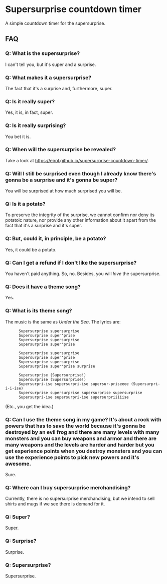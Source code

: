 # Supersurprise countdown timer

A simple countdown timer for the supersurprise.

## FAQ

### Q: What is the supersurprise?
I can't tell you, but it's super and a surprise.

### Q: What makes it a supersurprise?
The fact that it's a surprise and, furthermore, super.

### Q: Is it really super?
Yes, it is, in fact, super.

### Q: Is it really surprising?
You bet it is.

### Q: When will the supersurprise be revealed?
Take a look at https://eirol.github.io/supersurprise-countdown-timer/.

### Q: Will I still be surprised even though I already know there's gonna be a surprise and it's gonna be super?
You will be surprised at how much surprised you will be.

### Q: Is it a potato?
To preserve the integrity of the surprise, we cannot confirm nor deny its potatoic nature, nor provide any other information about it apart from the fact that it's a surprise and it's super.

### Q: But, could it, in principle, be a potato?
Yes, it could be a potato.

### Q: Can I get a refund if I don't like the supersurprise?
You haven't paid anything. So, no. Besides, you will _love_ the supersurprise.

### Q: Does it have a theme song?
Yes.

### Q: What is its theme song?
The music is the same as _Under the Sea_. The lyrics are:

          Supersurprise supersurprise
          Supersurprise super'prise
          Supersurprise supersurprise
          Supersurprise super'prise

          Supersurprise supersurprise
          Supersurprise super'prise
          Supersurprise supersurprise
          Supersurprise super'prise surprise

          Supersurprise (Supersurprise!)
          Supersurprise (Supersurprise!)
          Supersurpri-ise supersurpri-ise supersur-priseeee (Supersurpri-i-i-ise)
          Supersurprise supersurprise supersurprise supersurprise
          Supersurpri-ise supersurpri-ise supersurpriiiiise

(Etc., you get the idea.)

### Q: Can I use the theme song in my game? It's about a rock with powers that has to save the world because it's gonna be destroyed by an evil frog and there are many levels with many monsters and you can buy weapons and armor and there are many weapons and the levels are harder and harder but you get experience points when you destroy monsters and you can use the experience points to pick new powers and it's awesome.
Sure.

### Q: Where can I buy supersurprise merchandising?
Currently, there is no supersurprise merchandising, but we intend to sell shirts and mugs if we see there is demand for it.

### Q: Super?
Super.

### Q: Surprise?
Surprise.

### Q: Supersurprise?
Supersurprise.
